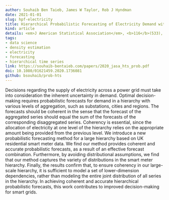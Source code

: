 ```yaml
---
author: Souhaib Ben Taieb, James W Taylor, Rob J Hyndman
date: 2021-01-01
slug: hpf-electricity
title: Hierarchical Probabilistic Forecasting of Electricity Demand with Smart Meter Data
kind: article
details: <em>J American Statistical Association</em>, <b>116</b>(533), 27-43
tags:
- data science
- density estimation
- electricity
- forecasting
- hierarchical time series
link: https://souhaib-bentaieb.com/papers/2020_jasa_hts_prob.pdf
doi: 10.1080/01621459.2020.1736081
github: bsouhaib/prob-hts
---
```


Decisions regarding the supply of electricity across a power grid must take into consideration the inherent uncertainty in demand. Optimal decision-making requires probabilistic forecasts for demand in a hierarchy with various levels of aggregation, such as substations, cities and regions. The forecasts should be coherent in the sense that the forecast of the aggregated series should equal the sum of the forecasts of the corresponding disaggregated series. Coherency is essential, since the allocation of electricity at one level of the hierarchy relies on the appropriate amount being provided from the previous level. We introduce a new probabilistic forecasting method for a large hierarchy based on UK residential smart meter data. We find our method provides coherent and accurate probabilistic forecasts, as a result of an effective forecast combination. Furthermore, by avoiding distributional assumptions, we find that our method captures the variety of distributions in the smart meter hierarchy. Finally, the results confirm that, to ensure coherency in our large-scale hierarchy, it is sufficient to model a set of lower-dimension dependencies, rather than modeling the entire joint distribution of all series in the hierarchy. In achieving coherent and accurate hierarchical probabilistic forecasts, this work contributes to improved decision-making for smart grids.
